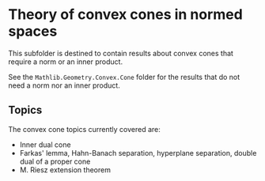 # Theory of convex cones in normed spaces

This subfolder is destined to contain results about convex cones that require a norm or an inner product.

See the `Mathlib.Geometry.Convex.Cone` folder for the results that do not need a norm nor an inner product.

## Topics

The convex cone topics currently covered are:
* Inner dual cone
* Farkas' lemma, Hahn-Banach separation, hyperplane separation, double dual of a proper cone
* M. Riesz extension theorem
